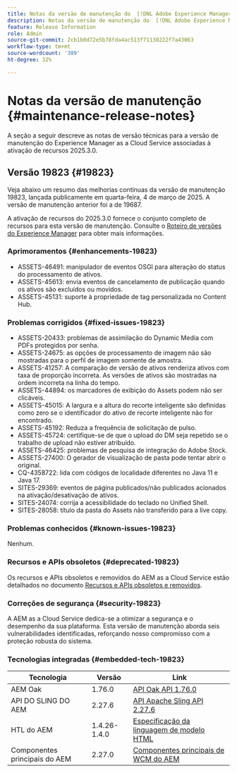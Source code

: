 ```yaml
---
title: Notas da versão de manutenção do  [!DNL Adobe Experience Manager]  as a Cloud Service associada à ativação de recurso 2025.3.0.
description: Notas da versão de manutenção do  [!DNL Adobe Experience Manager]  as a Cloud Service associada à ativação de recurso 2025.3.0.
feature: Release Information
role: Admin
source-git-commit: 2cb1b0d72e5b78fda4ac513f71130222f7a43063
workflow-type: tm+mt
source-wordcount: '389'
ht-degree: 32%

---
```


# Notas da versão de manutenção {#maintenance-release-notes}

A seção a seguir descreve as notas de versão técnicas para a versão de manutenção do Experience Manager as a Cloud Service associadas à ativação de recursos 2025.3.0.

## Versão 19823 {#19823}

Veja abaixo um resumo das melhorias contínuas da versão de manutenção 19823, lançada publicamente em quarta-feira, 4 de março de 2025. A versão de manutenção anterior foi a de 19687.

A ativação de recursos do 2025.3.0 fornece o conjunto completo de recursos para esta versão de manutenção. Consulte o [Roteiro de versões do Experience Manager](https://experienceleague.adobe.com/en/docs/experience-manager-release-information/aem-release-updates/update-releases-roadmap) para obter mais informações.

### Aprimoramentos {#enhancements-19823}

* ASSETS-46491: manipulador de eventos OSGI para alteração do status do processamento de ativos.
* ASSETS-45613: envia eventos de cancelamento de publicação quando os ativos são excluídos ou movidos.
* ASSETS-45131: suporte à propriedade de tag personalizada no Content Hub.

### Problemas corrigidos {#fixed-issues-19823}

* ASSETS-20433: problemas de assimilação do Dynamic Media com PDFs protegidos por senha.
* ASSETS-24675: as opções de processamento de imagem não são mostradas para o perfil de imagem somente de amostra.
* ASSETS-41257: A comparação de versão de ativos renderiza ativos com taxa de proporção incorreta. As versões de ativos são mostradas na ordem incorreta na linha do tempo.
* ASSETS-44894: os marcadores de exibição do Assets podem não ser clicáveis.
* ASSETS-45015: A largura e a altura do recorte inteligente são definidas como zero se o identificador do ativo de recorte inteligente não for encontrado.
* ASSETS-45192: Reduza a frequência de solicitação de pulso.
* ASSETS-45724: certifique-se de que o upload do DM seja repetido se o trabalho de upload não estiver atribuído.
* ASSETS-46425: problemas de pesquisa de integração do Adobe Stock.
* ASSETS-27400: O gerador de visualização de pasta pode tentar abrir o original.
* CQ-4358722: lida com códigos de localidade diferentes no Java 11 e Java 17.
* SITES-29369: eventos de página publicados/não publicados acionados na ativação/desativação de ativos.
* SITES-24074: corrija a acessibilidade do teclado no Unified Shell.
* SITES-28058: título da pasta do Assets não transferido para a live copy.

### Problemas conhecidos {#known-issues-19823}

Nenhum.

### Recursos e APIs obsoletos {#deprecated-19823}

Os recursos e APIs obsoletos e removidos do AEM as a Cloud Service estão detalhados no documento [Recursos e APIs obsoletos e removidos](/help/release-notes/deprecated-removed-features.md).

### Correções de segurança {#security-19823}

A AEM as a Cloud Service dedica-se a otimizar a segurança e o desempenho da sua plataforma. Esta versão de manutenção aborda seis vulnerabilidades identificadas, reforçando nosso compromisso com a proteção robusta do sistema.

### Tecnologias integradas {#embedded-tech-19823}

| Tecnologia | Versão | Link |
|---|---|---|
| AEM Oak | 1.76.0 | [API Oak API 1.76.0](https://www.javadoc.io/doc/org.apache.jackrabbit/oak-api/1.76.0/index.html) |
| API DO SLING DO AEM | 2.27.6 | [API Apache Sling API 2.27.6](https://www.javadoc.io/doc/org.apache.sling/org.apache.sling.api/latest/index.html) |
| HTL do AEM | 1.4.26-1.4.0 | [Especificação da linguagem de modelo HTML](https://github.com/adobe/htl-spec) |
| Componentes principais do AEM | 2.27.0 | [Componentes principais de WCM do AEM](https://github.com/adobe/aem-core-wcm-components) |
